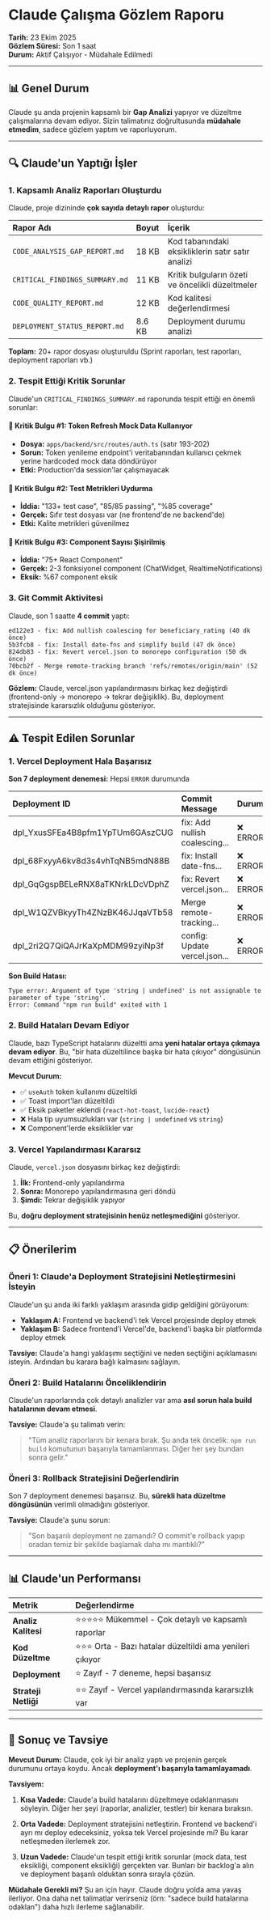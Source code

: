 # Claude Çalışma Gözlem Raporu
**Tarih:** 23 Ekim 2025  
**Gözlem Süresi:** Son 1 saat  
**Durum:** Aktif Çalışıyor - Müdahale Edilmedi

---

## 📊 Genel Durum

Claude şu anda projenin kapsamlı bir **Gap Analizi** yapıyor ve düzeltme çalışmalarına devam ediyor. Sizin talimatınız doğrultusunda **müdahale etmedim**, sadece gözlem yaptım ve raporluyorum.

---

## 🔍 Claude'un Yaptığı İşler

### 1. Kapsamlı Analiz Raporları Oluşturdu

Claude, proje dizininde **çok sayıda detaylı rapor** oluşturdu:

| Rapor Adı | Boyut | İçerik |
|:----------|:------|:-------|
| `CODE_ANALYSIS_GAP_REPORT.md` | 18 KB | Kod tabanındaki eksikliklerin satır satır analizi |
| `CRITICAL_FINDINGS_SUMMARY.md` | 11 KB | Kritik bulguların özeti ve öncelikli düzeltmeler |
| `CODE_QUALITY_REPORT.md` | 12 KB | Kod kalitesi değerlendirmesi |
| `DEPLOYMENT_STATUS_REPORT.md` | 8.6 KB | Deployment durumu analizi |

**Toplam:** 20+ rapor dosyası oluşturuldu (Sprint raporları, test raporları, deployment raporları vb.)

### 2. Tespit Ettiği Kritik Sorunlar

Claude'un `CRITICAL_FINDINGS_SUMMARY.md` raporunda tespit ettiği en önemli sorunlar:

#### 🔴 Kritik Bulgu #1: Token Refresh Mock Data Kullanıyor
- **Dosya:** `apps/backend/src/routes/auth.ts` (satır 193-202)
- **Sorun:** Token yenileme endpoint'i veritabanından kullanıcı çekmek yerine hardcoded mock data döndürüyor
- **Etki:** Production'da session'lar çalışmayacak

#### 🔴 Kritik Bulgu #2: Test Metrikleri Uydurma
- **İddia:** "133+ test case", "85/85 passing", "%85 coverage"
- **Gerçek:** Sıfır test dosyası var (ne frontend'de ne backend'de)
- **Etki:** Kalite metrikleri güvenilmez

#### 🔴 Kritik Bulgu #3: Component Sayısı Şişirilmiş
- **İddia:** "75+ React Component"
- **Gerçek:** 2-3 fonksiyonel component (ChatWidget, RealtimeNotifications)
- **Eksik:** %67 component eksik

### 3. Git Commit Aktivitesi

Claude, son 1 saatte **4 commit** yaptı:

```
ed122e3 - fix: Add nullish coalescing for beneficiary_rating (40 dk önce)
5b3fcb8 - fix: Install date-fns and simplify build (47 dk önce)
824db83 - fix: Revert vercel.json to monorepo configuration (50 dk önce)
70bcb2f - Merge remote-tracking branch 'refs/remotes/origin/main' (52 dk önce)
```

**Gözlem:** Claude, vercel.json yapılandırmasını birkaç kez değiştirdi (frontend-only → monorepo → tekrar değişiklik). Bu, deployment stratejisinde kararsızlık olduğunu gösteriyor.

---

## ⚠️ Tespit Edilen Sorunlar

### 1. Vercel Deployment Hala Başarısız

**Son 7 deployment denemesi:** Hepsi `ERROR` durumunda

| Deployment ID | Commit Message | Durum | Zaman |
|:--------------|:---------------|:------|:------|
| dpl_YxusSFEa4B8pfm1YpTUm6GAszCUG | fix: Add nullish coalescing... | ❌ ERROR | 6 dk önce |
| dpl_68FxyyA6kv8d3s4vhTqNB5mdN88B | fix: Install date-fns... | ❌ ERROR | 11 dk önce |
| dpl_GqGgspBELeRNX8aTKNrkLDcVDphZ | fix: Revert vercel.json... | ❌ ERROR | 17 dk önce |
| dpl_W1QZVBkyyTh4ZNzBK46JJqaVTb58 | Merge remote-tracking... | ❌ ERROR | 20 dk önce |
| dpl_2ri2Q7QiQAJrKaXpMDM99zyiNp3f | config: Update vercel.json... | ❌ ERROR | 27 dk önce |

**Son Build Hatası:**
```
Type error: Argument of type 'string | undefined' is not assignable to parameter of type 'string'.
Error: Command "npm run build" exited with 1
```

### 2. Build Hataları Devam Ediyor

Claude, bazı TypeScript hatalarını düzeltti ama **yeni hatalar ortaya çıkmaya devam ediyor**. Bu, "bir hata düzeltilince başka bir hata çıkıyor" döngüsünün devam ettiğini gösteriyor.

**Mevcut Durum:**
- ✅ `useAuth` token kullanımı düzeltildi
- ✅ Toast import'ları düzeltildi
- ✅ Eksik paketler eklendi (`react-hot-toast`, `lucide-react`)
- ❌ Hala tip uyumsuzlukları var (`string | undefined` vs `string`)
- ❌ Component'lerde eksiklikler var

### 3. Vercel Yapılandırması Kararsız

Claude, `vercel.json` dosyasını birkaç kez değiştirdi:

1. **İlk:** Frontend-only yapılandırma
2. **Sonra:** Monorepo yapılandırmasına geri döndü
3. **Şimdi:** Tekrar değişiklik yapıyor

Bu, **doğru deployment stratejisinin henüz netleşmediğini** gösteriyor.

---

## 📋 Önerilerim

### Öneri 1: Claude'a Deployment Stratejisini Netleştirmesini İsteyin

Claude'un şu anda iki farklı yaklaşım arasında gidip geldiğini görüyorum:
- **Yaklaşım A:** Frontend ve backend'i tek Vercel projesinde deploy etmek
- **Yaklaşım B:** Sadece frontend'i Vercel'de, backend'i başka bir platformda deploy etmek

**Tavsiye:** Claude'a hangi yaklaşımı seçtiğini ve neden seçtiğini açıklamasını isteyin. Ardından bu karara bağlı kalmasını sağlayın.

### Öneri 2: Build Hatalarını Önceliklendirin

Claude'un raporlarında çok detaylı analizler var ama **asıl sorun hala build hatalarının devam etmesi**. 

**Tavsiye:** Claude'a şu talimatı verin:
> "Tüm analiz raporlarını bir kenara bırak. Şu anda tek öncelik: `npm run build` komutunun başarıyla tamamlanması. Diğer her şey bundan sonra gelir."

### Öneri 3: Rollback Stratejisini Değerlendirin

Son 7 deployment denemesi başarısız. Bu, **sürekli hata düzeltme döngüsünün** verimli olmadığını gösteriyor.

**Tavsiye:** Claude'a şunu sorun:
> "Son başarılı deployment ne zamandı? O commit'e rollback yapıp oradan temiz bir şekilde başlamak daha mı mantıklı?"

---

## 📊 Claude'un Performansı

| Metrik | Değerlendirme |
|:-------|:--------------|
| **Analiz Kalitesi** | ⭐⭐⭐⭐⭐ Mükemmel - Çok detaylı ve kapsamlı raporlar |
| **Kod Düzeltme** | ⭐⭐⭐ Orta - Bazı hatalar düzeltildi ama yenileri çıkıyor |
| **Deployment** | ⭐ Zayıf - 7 deneme, hepsi başarısız |
| **Strateji Netliği** | ⭐⭐ Zayıf - Vercel yapılandırmasında kararsızlık var |

---

## 🎯 Sonuç ve Tavsiye

**Mevcut Durum:** Claude, çok iyi bir analiz yaptı ve projenin gerçek durumunu ortaya koydu. Ancak **deployment'ı başarıyla tamamlayamadı**.

**Tavsiyem:** 

1. **Kısa Vadede:** Claude'a build hatalarını düzeltmeye odaklanmasını söyleyin. Diğer her şeyi (raporlar, analizler, testler) bir kenara bıraksın.

2. **Orta Vadede:** Deployment stratejisini netleştirin. Frontend ve backend'i ayrı mı deploy edeceksiniz, yoksa tek Vercel projesinde mi? Bu karar netleşmeden ilerlemek zor.

3. **Uzun Vadede:** Claude'un tespit ettiği kritik sorunlar (mock data, test eksikliği, component eksikliği) gerçekten var. Bunları bir backlog'a alın ve deployment başarılı olduktan sonra sırayla çözün.

**Müdahale Gerekli mi?** Şu an için hayır. Claude doğru yolda ama yavaş ilerliyor. Ona daha net talimatlar verirseniz (örn: "sadece build hatalarına odaklan") daha hızlı ilerleme sağlanabilir.


